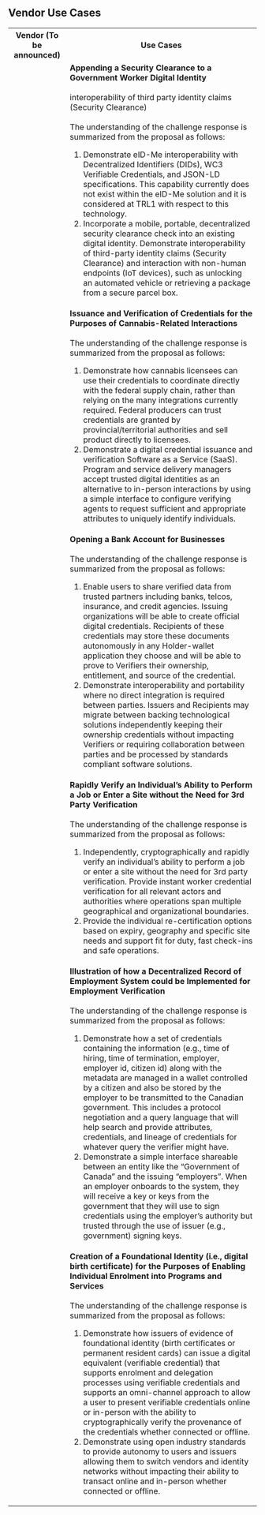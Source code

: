 ## Vendor Use Cases


<table>
  <tr>
    <th>Vendor (To be announced)</th>
    <th>Use Cases</th>
  </tr>
  <tr>
    <td>
    </td>
    <td>
      <b>Appending a Security Clearance to a Government Worker Digital Identity</b>
      <br>
      <br>
      interoperability of third party identity claims (Security Clearance)
      <br>
      <br>
      The understanding of the challenge response is summarized from the proposal as follows:
      <ol>
        <li>Demonstrate eID-Me interoperability with Decentralized Identifiers (DIDs), WC3 Verifiable Credentials, and JSON-LD specifications. This capability currently does not exist within the eID-Me solution and it is considered at TRL1 with respect to this technology. </li>
        <li>Incorporate a mobile, portable, decentralized security clearance check into an existing digital identity. Demonstrate interoperability of third-party identity claims (Security Clearance) and interaction with non-human endpoints (IoT devices), such as unlocking an automated vehicle or retrieving a package from a secure parcel box. </li>
      </ol>
    </td>
  </tr>
  <tr>
    <td>
    </td>
    <td>
      <b>Issuance and Verification of Credentials for the Purposes of Cannabis-Related Interactions</b>
      <br>
      <br>
      The understanding of the challenge response is summarized from the proposal as follows:
      <ol>
        <li>Demonstrate how cannabis licensees can use their credentials to coordinate directly with the federal supply chain, rather than relying on the many integrations currently required. Federal producers can trust credentials are granted by provincial/territorial authorities and sell product directly to licensees.</li>
        <li>Demonstrate a digital credential issuance and verification Software as a Service (SaaS). Program and service delivery managers accept trusted digital identities as an alternative to in-person interactions by using a simple interface to configure verifying agents to request sufficient and appropriate attributes to uniquely identify individuals.</li>
      </ol>
    </td>
  </tr>
  <tr>
    <td>
    </td>
    <td>
      <b>Opening a Bank Account for Businesses</b>
      <br>
      <br>
      The understanding of the challenge response is summarized from the proposal as follows:
      <ol>
        <li>Enable users to share verified data from trusted partners including banks, telcos, insurance, and credit agencies. Issuing organizations will be able to create official digital credentials. Recipients of these credentials may store these documents autonomously in any Holder-wallet application they choose and will be able to prove to Verifiers their ownership, entitlement, and source of the credential.</li>
        <li>Demonstrate interoperability and portability where no direct integration is required between parties. Issuers and Recipients may migrate between backing technological solutions independently keeping their ownership credentials without impacting Verifiers or requiring collaboration between parties and be processed by standards compliant software solutions.</li>
      </ol>
    </td>
  </tr>
  <tr>
    <td>
    </td>
    <td>
      <b>Rapidly Verify an Individual’s Ability to Perform a Job or Enter a Site without the Need for 3rd Party Verification</b>
      <br>
      <br>
      The understanding of the challenge response is summarized from the proposal as follows:
      <ol>
        <li>Independently, cryptographically and rapidly verify an individual’s ability to perform a job or enter a site without the need for 3rd party verification. Provide instant worker credential verification for all relevant actors and authorities where operations span multiple geographical and organizational boundaries.</li>
        <li>Provide the individual re-certification options based on expiry, geography and specific site needs and support fit for duty, fast check-ins and safe operations.</li>
      </ol>
    </td>
  </tr>
  <tr>
    <td>
    </td>
    <td>
      <b>Illustration of how a Decentralized Record of Employment System could be Implemented for Employment Verification</b>
      <br>
      <br>
        The understanding of the challenge response is summarized from the proposal as follows:
        <ol>
          <li>Demonstrate how a set of credentials containing the information (e.g., time of hiring, time of termination, employer, employer id, citizen id) along with the metadata are managed in a wallet controlled by a citizen and also be stored by the employer to be transmitted to the Canadian government.  This includes a protocol negotiation and a query language that will help search and provide attributes, credentials, and lineage of credentials for whatever query the verifier might have. </li>
          <li>Demonstrate a simple interface shareable between an entity like the “Government of Canada” and the issuing “employers”.  When an employer onboards to the system, they will receive a key or keys from the government that they will use to sign credentials using the employer’s authority but trusted through the use of issuer (e.g., government) signing keys. </li>
        </ol>
    </td>
  </tr>
  <tr>
    <td>
    </td>
    <td>
      <b>Creation of a Foundational Identity (i.e., digital birth certificate) for the Purposes of Enabling Individual Enrolment into Programs and Services</b>
      <br>
      <br>
      The understanding of the challenge response is summarized from the proposal as follows:
      <ol>
        <li>Demonstrate how issuers of evidence of foundational identity (birth certificates or permanent resident cards) can issue a digital equivalent (verifiable credential) that supports enrolment and delegation processes using verifiable credentials and supports an omni-channel approach to allow a user to present verifiable credentials online or in-person with the ability to cryptographically verify the provenance of the credentials whether connected or offline.</li>
        <li>Demonstrate using open industry standards to provide autonomy to users and issuers allowing them to switch vendors and identity networks without impacting their ability to transact online and in-person whether connected or offline.</li>
      </ol>
    </td>
  </tr>
</table>
